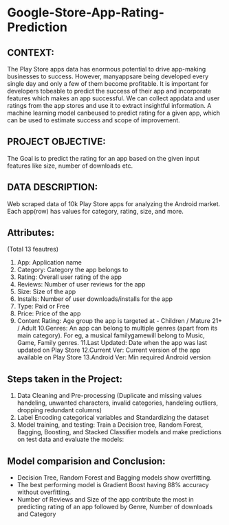 # Google-Store-App-Rating-Prediction

## CONTEXT:
The Play Store apps data has enormous potential to drive app-making businesses to success. However, manyappsare being developed every single day and only a few of them become profitable. It is important for developers tobeable to predict the success of their app and incorporate features which makes an app successful. We can collect appdata and user ratings from the app stores and use it to extract insightful information. A machine learning model canbeused to predict rating for a given app, which can be used to estimate success and scope of improvement. 

## PROJECT OBJECTIVE:
The Goal is to predict the rating for an app based on the given input features like size, number of downloads etc.

## DATA DESCRIPTION: 
Web scraped data of 10k Play Store apps for analyzing the Android market. Each app(row) has values for category, rating, size, and more.

## Attributes:
(Total 13 feautres)
1. App: Application name
2. Category: Category the app belongs to
3. Rating: Overall user rating of the app
4. Reviews: Number of user reviews for the app
5. Size: Size of the app
6. Installs: Number of user downloads/installs for the app
7. Type: Paid or Free
8. Price: Price of the app
9. Content Rating: Age group the app is targeted at - Children / Mature 21+ / Adult 
10.Genres: An app can belong to multiple genres (apart from its main category). For eg, a musical familygamewill belong to Music, Game, Family genres. 
11.Last Updated: Date when the app was last updated on Play Store
12.Current Ver: Current version of the app available on Play Store
13.Android Ver: Min required Android version

## Steps taken in the Project:
1. Data Cleaning and Pre-processing (Duplicate and missing values handeling, unwanted characters, invalid categories, handeling outliers, dropping redundant columns)
2. Label Encoding categorical variables and Standardizing the dataset
3. Model training, and testing:
Train a Decision tree, Random Forest, Bagging, Boosting, and Stacked Classifier
models and make predictions on test data and evaluate the models:

## Model comparision and Conclusion: 
- Decision Tree, Random Forest and Bagging models show overfitting.
- The best performing model is Gradient Boost having 88% accuracy without overfitting.
- Number of Reviews and Size of the app contribute the most in predicting rating of an app followed by Genre, Number of downloads and Category
